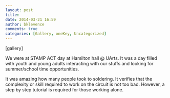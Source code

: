 ```yaml
---
layout: post
title: 
date: 2014-03-21 16:59
author: bklevence
comments: true
categories: [Gallery, oneKey, Uncategorized]
---
```

[gallery]
<p>We were at STAMP ACT day at Hamilton hall @ UArts. It was a day filled with youth and young adults interacting with our stuffs and looking for summer/school time opportunities. </p>
<p>It was amazing how many people took to soldering. It verifies that the complexity or skill required to work on the circuit is not too bad. However, a step by step tutorial is required for those working alone.</p>

